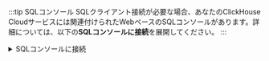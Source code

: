 :::tip SQLコンソール
SQLクライアント接続が必要な場合、あなたのClickHouse Cloudサービスには関連付けられたWebベースのSQLコンソールがあります。詳細については、以下の**SQLコンソールに接続**を展開してください。
:::

<details>
    <summary>SQLコンソールに接続</summary>

あなたのClickHouse Cloudサービスのリストから、サービスをクリックします。

![SQLコンソールに接続](@site/i18n/ja/docusaurus-plugin-content-docs/current/_snippets/images/cloud-connect-to-sql-console.png)

これにより、SQLコンソールにリダイレクトされます。

![SQLコンソール](@site/i18n/ja/docusaurus-plugin-content-docs/current/_snippets/images/createservice8.png)

</details>
